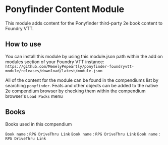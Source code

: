 # Ponyfinder Content Module

This module adds content for the Ponyfinder third-party 2e book content to Foundry VTT.

## How to use

You can install this module by using this module.json path within the add on modules section of your Foundry VTT instance: `https://github.com/MemelyPepeartly/ponyfinder-foundryvtt-module/releases/download/latest/module.json`

All of the content for the module can be found in the compendiums list by searching `ponyfinder`. Feats and other objects can be added to the native 2e compendium browser by checking them within the compendium browser's `Load Packs` menu

## Books

Books used in this compendium

`Book name` : `RPG DriveThru Link`
`Book name` : `RPG DriveThru Link`
`Book name` : `RPG DriveThru Link`
